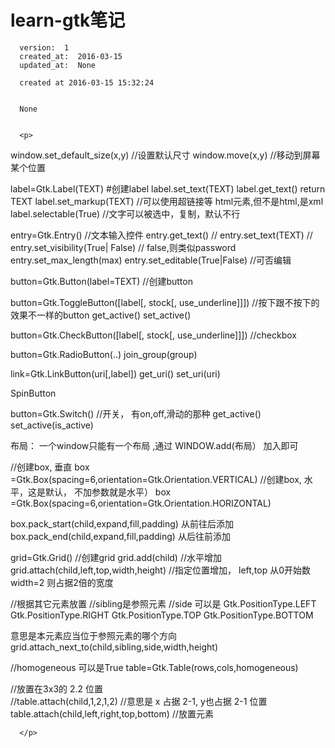 
  # learn-gtk笔记

      version:  1
      created_at:  2016-03-15
      updated_at:  None

      created at 2016-03-15 15:32:24 


      None


      <p>
      

window.set_default_size(x,y)  //设置默认尺寸
window.move(x,y)  //移动到屏幕某个位置


label=Gtk.Label(TEXT)  #创建label
label.set_text(TEXT)
label.get_text()  return TEXT
label.set_markup(TEXT)   //可以使用超链接等 html元素,但不是html,是xml
label.selectable(True)  //文字可以被选中，复制，默认不行


entry=Gtk.Entry()   //文本输入控件
entry.get_text()   //
entry.set_text(TEXT)  //
entry.set_visibility(True| False)  // false,则类似password
entry.set_max_length(max)
entry.set_editable(True|False)  //可否编辑

button=Gtk.Button(label=TEXT)  //创建button

button=Gtk.ToggleButton([label[, stock[, use_underline]]]) //按下跟不按下的效果不一样的button
get_active()
set_active()

button=Gtk.CheckButton([label[, stock[, use_underline]]]) //checkbox


button=Gtk.RadioButton(..)
join_group(group)

link=Gtk.LinkButton(uri[,label])
get_uri()
set_uri(uri)

SpinButton


button=Gtk.Switch()  //开关， 有on,off,滑动的那种
get_active()
set_active(is_active)  





布局：
  一个window只能有一个布局  ,通过  WINDOW.add(布局） 加入即可
 
//创建box, 垂直
box =Gtk.Box(spacing=6,orientation=Gtk.Orientation.VERTICAL)
//创建box, 水平，这是默认， 不加参数就是水平）
box =Gtk.Box(spacing=6,orientation=Gtk.Orientation.HORIZONTAL)

box.pack_start(child,expand,fill,padding) 从前往后添加
box.pack_end(child,expand,fill,padding)  从后往前添加


grid=Gtk.Grid()  //创建grid
grid.add(child) //水平增加
grid.attach(child,left,top,width,height)  //指定位置增加， left,top 从0开始数 width=2 则占据2倍的宽度

//根据其它元素放置
//sibling是参照元素
//side 可以是 
    Gtk.PositionType.LEFT
    Gtk.PositionType.RIGHT
    Gtk.PositionType.TOP
    Gtk.PositionType.BOTTOM

意思是本元素应当位于参照元素的哪个方向
grid.attach_next_to(child,sibling,side,width,height)



//homogeneous 可以是True
table=Gtk.Table(rows,cols,homogeneous) 


//放置在3x3的  2.2 位置  
//table.attach(child,1,2,1,2) 
//意思是 x 占据  2-1, y也占据  2-1 位置
table.attach(child,left,right,top,bottom)  //放置元素
 

      </p>

  